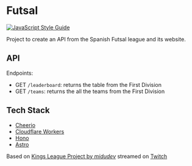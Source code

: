 # Futsal

[![JavaScript Style Guide](https://cdn.rawgit.com/standard/standard/master/badge.svg)](https://github.com/standard/standard)

Project to create an API from the Spanish Futsal league and its website.

## API

Endpoints:

- GET `/leaderboard`: returns the table from the First Division
- GET `/teams`: returns the all the teams from the First Division

## Tech Stack
- [Cheerio](https://cheerio.js.org)
- [Cloudflare Workers](https://workers.cloudflare.com)
- [Hono](https://honojs.dev)
- [Astro](https://astro.build)

Based on [Kings League Project by *midudev*](https://github.com/midudev/kings-league-project) streamed on [Twitch](https://www.twitch.tv/midudev)